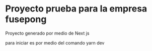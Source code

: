 # Proyecto prueba para la empresa fusepong

Proyecto generado por medio de Next js

para iniciar es por medio del comando yarn dev
